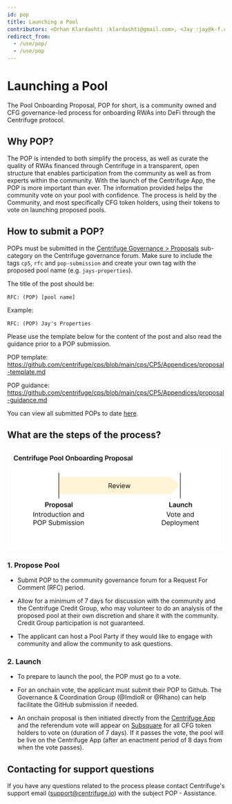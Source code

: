 ```yaml
---
id: pop
title: Launching a Pool
contributors: <Orhan Klardashti :klardashti@gmail.com>, <Jay :jay@k-f.co>
redirect_from:
  - /use/pop/
  - /use/pop
---
```


# Launching a Pool

The Pool Onboarding Proposal, POP for short, is a community owned and CFG governance-led process for onboarding RWAs into DeFi through the Centrifuge protocol.

## Why POP?

The POP is intended to both simplify the process, as well as curate the quality of RWAs financed through Centrifuge in a transparent, open structure that enables participation from the community as well as from experts within the community. With the launch of the Centrifuge App, the POP is more important than ever. The information provided helps the community vote on your pool with confidence. The process is held by the Community, and most specifically CFG token holders, using their tokens to vote on launching proposed pools.

## How to submit a POP?

POPs must be submitted in the [Centrifuge Governance > Proposals](https://gov.centrifuge.io/c/cfg-governance/chain-governance/18) sub-category on the Centrifuge governance forum. Make sure to include the tags `cp5`, `rfc` and `pop-submission` and create your own tag with the proposed pool name (e.g. `jays-properties`).

The title of the post should be:

```
RFC: (POP) [pool name]
```

Example:

```
RFC: (POP) Jay's Properties
```

Please use the template below for the content of the post and also read the guidance prior to a POP submission.

POP template: https://github.com/centrifuge/cps/blob/main/cps/CP5/Appendices/proposal-template.md

POP guidance: https://github.com/centrifuge/cps/blob/main/cps/CP5/Appendices/proposal-guidance.md

You can view all submitted POPs to date [here](https://gov.centrifuge.io/tag/pop-submission).

## What are the steps of the process?

![](./images/popv3.png#width=65%;)

### 1. Propose Pool

- Submit POP to the community governance forum for a Request For Comment (RFC) period.

- Allow for a minimum of 7 days for discussion with the community and the Centrifuge Credit Group, who may volunteer to do an analysis of the proposed pool at their own discretion and share it with the community. Credit Group participation is not guaranteed.

- The applicant can host a Pool Party if they would like to engage with community and allow the community to ask questions.

### 2. Launch

- To prepare to launch the pool, the POP must go to a vote.

- For an onchain vote, the applicant must submit their POP to Github. The Governance & Coordination Group (@ImdioR or @Rhano) can help facilitate the GitHub submission if needed.

- An onchain proposal is then initiated directly from the [Centrifuge App](https://app.centrifuge.io/) and the referendum vote will appear on [Subsquare](https://centrifuge.subsquare.io/democracy/referenda) for all CFG token holders to vote on (duration of 7 days). If it passes the vote, the pool will be live on the Centrifuge App (after an enactment period of 8 days from when the vote passes).

## Contacting for support questions

If you have any questions related to the process please contact Centrifuge's support email (support@centrifuge.io) with the subject POP - Assistance.
